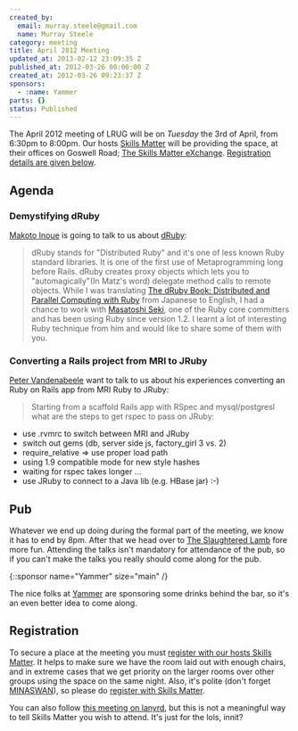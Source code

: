 ```yaml
---
created_by:
  email: murray.steele@gmail.com
  name: Murray Steele
category: meeting
title: April 2012 Meeting
updated_at: 2013-02-12 23:09:35 Z
published_at: 2012-03-26 00:00:00 Z
created_at: 2012-03-26 09:23:37 Z
sponsors:
  - :name: Yammer
parts: {}
status: Published
---
```


The April 2012 meeting of LRUG will be on *Tuesday* the 3rd of April, from 6:30pm to 8:00pm.  Our hosts [Skills Matter](http://skillsmatter.com/) will be providing the space, at their offices on Goswell Road; [The Skills Matter eXchange](http://skillsmatter.com/location-details/design-architecture/484/96).  <a href="#apr12registration">Registration details are given below</a>.

Agenda
------

### Demystifying dRuby

[Makoto Inoue](https://twitter.com/makoto_inoue) is going to talk to us about [dRuby](http://www.ruby-doc.org/stdlib-1.9.3/libdoc/drb/rdoc/DRb.html):

> dRuby stands for "Distributed Ruby" and it's one of less known Ruby
> standard libraries.  It is one of the first use of Metaprogramming
> long before Rails. dRuby creates proxy objects which lets you to
> "automagically"(In Matz's word) delegate method calls to remote objects.
> While I was translating [The dRuby Book: Distributed and Parallel Computing with Ruby](http://pragprog.com/book/sidruby/the-druby-book)
> from Japanese to English, I had a chance to work with [Masatoshi Seki](https://github.com/seki),
> one of the Ruby core committers and has been using Ruby since
> version 1.2. I learnt a lot of interesting Ruby technique from him
> and would like to share some of them with you.

### Converting a Rails project from MRI to JRuby

[Peter Vandenabeele](http://vandenabeele.com/) want to talk to us about his experiences converting an Ruby on Rails app from MRI Ruby to JRuby:

> Starting from a scaffold Rails app with RSpec and mysql/postgresl
> what are the steps to get rspec to pass on JRuby:
 * use .rvmrc to switch between MRI and JRuby
 * switch out gems (db, server side js, factory_girl 3 vs. 2)
 * require_relative => use proper load path
 * using 1.9 compatible mode for new style hashes
 * waiting for rspec takes longer ...
 * use JRuby to connect to a Java lib (e.g. HBase jar) :-)

Pub
---

Whatever we end up doing during the formal part of the meeting, we know it has to end by 8pm.  After that we head over to [The Slaughtered Lamb](http://www.theslaughteredlambpub.com/) fore more fun.  Attending the talks isn't mandatory for attendance of the pub, so if you can't make the talks you really should come along for the pub.

{::sponsor name="Yammer" size="main" /}

The nice folks at [Yammer](https://www.yammer.com/) are sponsoring some drinks behind the bar, so it's an even better idea to come along.

Registration <a name="apr12registration">&nbsp;</a>
---------------------------------------------------

To secure a place at the meeting you must [register with our hosts Skills Matter](http://skillsmatter.com/event-details/home/lrug-april-1356/js-3942).  It helps to make sure we have the room laid out with enough chairs, and in extreme cases that we get priority on the larger rooms over other groups using the space on the same night.  Also, it's polite (don't forget [MINASWAN](http://oreilly.com/ruby/excerpts/ruby-learning-rails/ruby-glossary.html#I_indexterm_d1e32036)), so please do [register with Skills Matter](http://skillsmatter.com/event-details/home/lrug-april-1356/js-3942).

You can also follow [this meeting on lanyrd](http://lanyrd.com/2012/lrug-april/), but this is not a meaningful way to tell Skills Matter you wish to attend.  It's just for the lols, innit?
